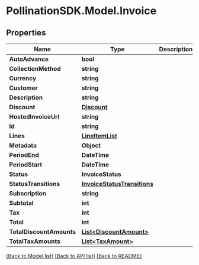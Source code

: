 
# PollinationSDK.Model.Invoice

## Properties

Name | Type | Description | Notes
------------ | ------------- | ------------- | -------------
**AutoAdvance** | **bool** |  | [optional] 
**CollectionMethod** | **string** |  | 
**Currency** | **string** |  | 
**Customer** | **string** |  | 
**Description** | **string** |  | [optional] 
**Discount** | [**Discount**](Discount.md) |  | [optional] 
**HostedInvoiceUrl** | **string** |  | [optional] 
**Id** | **string** |  | 
**Lines** | [**LineItemList**](LineItemList.md) |  | 
**Metadata** | **Object** |  | [optional] 
**PeriodEnd** | **DateTime** |  | 
**PeriodStart** | **DateTime** |  | 
**Status** | **InvoiceStatus** |  | 
**StatusTransitions** | [**InvoiceStatusTransitions**](InvoiceStatusTransitions.md) |  | 
**Subscription** | **string** |  | [optional] 
**Subtotal** | **int** |  | 
**Tax** | **int** |  | [optional] 
**Total** | **int** |  | 
**TotalDiscountAmounts** | [**List&lt;DiscountAmount&gt;**](DiscountAmount.md) |  | [optional] 
**TotalTaxAmounts** | [**List&lt;TaxAmount&gt;**](TaxAmount.md) |  | [optional] 

[[Back to Model list]](../README.md#documentation-for-models)
[[Back to API list]](../README.md#documentation-for-api-endpoints)
[[Back to README]](../README.md)

